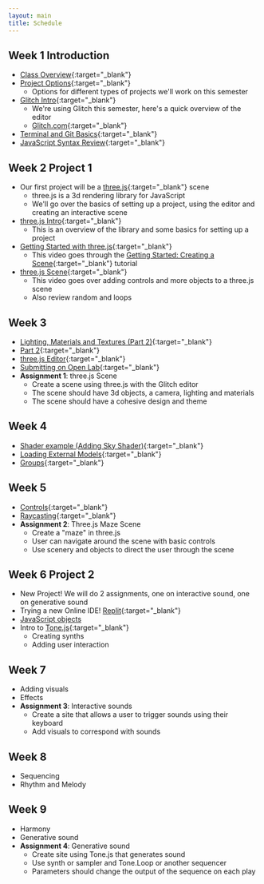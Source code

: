```yaml
---
layout: main
title: Schedule
---
```


## Week 1 **Introduction**
- [Class Overview](https://www.youtube.com/watch?v=1MTbtRfPW1o){:target="_blank"}
- [Project Options](https://www.youtube.com/watch?v=-G4ckoUic2E_){:target="_blank"}
	- Options for different types of projects we'll work on this semester
- [Glitch Intro](https://www.youtube.com/watch?v=oU5q2qdZfI8){:target="_blank"}
	- We're using Glitch this semester, here's a quick overview of the editor
	- [Glitch.com](https://glitch.com/){:target="_blank"}
- [Terminal and Git Basics](https://www.youtube.com/watch?v=Lsgf1czMhhA){:target="_blank"}
- [JavaScript Syntax Review](https://www.youtube.com/watch?v=4pimKJh8N4I){:target="_blank"}

## Week 2 **Project 1**
- Our first project will be a [three.js](https://threejs.org/){:target="_blank"} scene
	- three.js is a 3d rendering library for JavaScript
	- We'll go over the basics of setting up a project, using the editor and creating an interactive scene
- [three.js Intro](https://www.youtube.com/watch?v=iJgZD85D9uw){:target="_blank"}
	- This is an overview of the library and some basics for setting up a project
- [Getting Started with three.js](https://www.youtube.com/watch?v=5euQZTLNzH8){:target="_blank"}
	- This video goes through the [Getting Started: Creating a Scene](https://threejs.org/docs/index.html#manual/en/introduction/Creating-a-scene){:target="_blank"} tutorial
- [three.js Scene](https://www.youtube.com/watch?v=qJV-fnmLLZk){:target="_blank"}
	- This video goes over adding controls and more objects to a three.js scene
	- Also review random and loops

## Week 3
- [Lighting, Materials and Textures (Part 2)](https://www.youtube.com/watch?v=GON-tCEyPEo&list=PLSqAxglrKGAxD9hlr_i3kZdC5yNReZw5a&index=9){:target="_blank"}
- [Part 2](https://www.youtube.com/watch?v=t_fSXZDXMpY&list=PLSqAxglrKGAxD9hlr_i3kZdC5yNReZw5a&index=10){:target="_blank"}
- [three.js Editor](https://www.youtube.com/watch?v=qEjeFLL-3eA&list=PLSqAxglrKGAxD9hlr_i3kZdC5yNReZw5a&index=11){:target="_blank"}
- [Submitting on Open Lab](https://www.youtube.com/watch?v=9h0e36v5ZsI&list=PLSqAxglrKGAxD9hlr_i3kZdC5yNReZw5a&index=12){:target="_blank"}
- **Assignment 1**: three.js Scene
	- Create a scene using three.js with the Glitch editor
	- The scene should have 3d objects, a camera, lighting and materials
	- The scene should have a cohesive design and theme

## Week 4
- [Shader example (Adding Sky Shader)](https://www.youtube.com/watch?v=RjSo3rIPWT0&list=PLSqAxglrKGAxD9hlr_i3kZdC5yNReZw5a&index=14){:target="_blank"}
- [Loading External Models](https://www.youtube.com/watch?v=Rw3ufhEMrwY&list=PLSqAxglrKGAxD9hlr_i3kZdC5yNReZw5a&index=15){:target="_blank"}
- [Groups](https://www.youtube.com/watch?v=HtCZL7WQ768&list=PLSqAxglrKGAxD9hlr_i3kZdC5yNReZw5a&index=13){:target="_blank"}

## Week 5
- [Controls](https://www.youtube.com/watch?v=P5y7oyLhgjA&list=PLSqAxglrKGAxD9hlr_i3kZdC5yNReZw5a&index=16){:target="_blank"}
- [Raycasting](https://www.youtube.com/watch?v=NAQrYckMfNs&list=PLSqAxglrKGAxD9hlr_i3kZdC5yNReZw5a&index=17){:target="_blank"}
- **Assignment 2**: Three.js Maze Scene
	- Create a "maze" in three.js
	- User can navigate around the scene with basic controls
	- Use scenery and objects to direct the user through the scene

## Week 6 **Project 2**
- New Project! We will do 2 assignments, one on interactive sound, one on generative sound
- Trying a new Online IDE! [Replit](https://replit.com/){:target="_blank"}
- [JavaScript objects](notes/objects)
- Intro to [Tone.js](https://tonejs.github.io/){:target="_blank"}
	- Creating synths
	- Adding user interaction

## Week 7
- Adding visuals
- Effects
- **Assignment 3**: Interactive sounds
	- Create a site that allows a user to trigger sounds using their keyboard
	- Add visuals to correspond with sounds

## Week 8
- Sequencing
- Rhythm and Melody

## Week 9
- Harmony
- Generative sound
- **Assignment 4**: Generative sound
	- Create site using Tone.js that generates sound
	- Use synth or sampler and Tone.Loop or another sequencer
	- Parameters should change the output of the sequence on each play


<!-- 
	questions
	projects
		- interactive
			- use p5?
			- or just dom stuff ???
		- generative
			- use teoria?
	editor
		- p5 - use visuals and dom stuff, existing tone examples
		- glitch - continue with what we were using, add p5
 -->